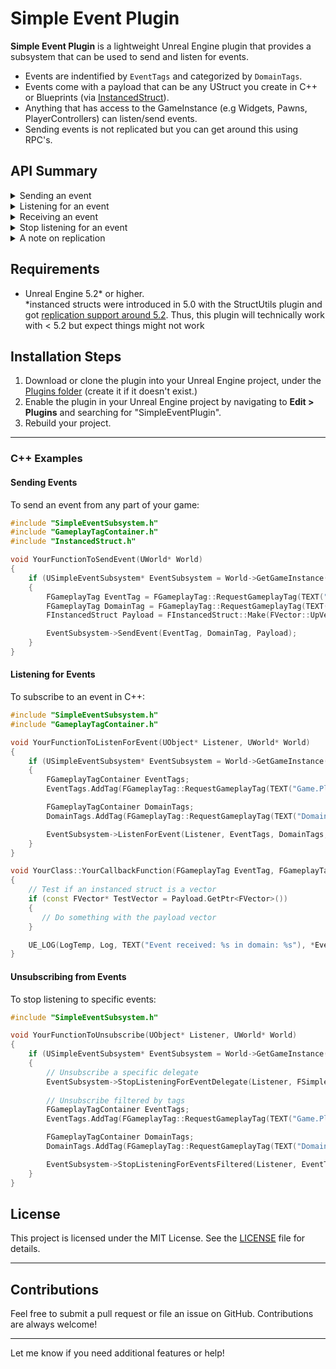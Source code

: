 # Simple Event Plugin

**Simple Event Plugin** is a lightweight Unreal Engine plugin that provides a subsystem that can be used to send and listen for events.
- Events are indentified by `EventTags` and categorized by `DomainTags`.
- Events come with a payload that can be any UStruct you create in C++ or Blueprints (via [InstancedStruct](https://www.reddit.com/r/unrealengine/comments/1f7o1co/what_is_the_difference_between_a_struct_and_an/)).
- Anything that has access to the GameInstance (e.g Widgets, Pawns, PlayerControllers) can listen/send events.
- Sending events is not replicated but you can get around this using RPC's.

## API Summary

<details>
  <summary>Sending an event</summary>
    
  ![image](https://github.com/user-attachments/assets/064b7841-382d-4766-b058-0f3cc6c28abd)
</details>

<details>
  <summary>Listening for an event</summary>
    
  ![image](https://github.com/user-attachments/assets/956ba3e7-a2d3-4328-b6c1-faa8b8356d39)
</details>

<details>
  <summary>Receiving an event</summary>
    
  ![image](https://github.com/user-attachments/assets/d7c2fdd3-dd43-4d4c-aef1-417ded08cbc7)
</details>

<details>
  <summary>Stop listening for an event</summary>
    
  ![image](https://github.com/user-attachments/assets/055bb44b-28bc-4c42-a832-b8c6af02dbfd)
</details>

<details>
  <summary>A note on replication </summary>
    
  ![image](https://github.com/user-attachments/assets/1bce23c9-a01b-4b41-bb2f-71791f0c1c8d)
</details>

## Requirements

- Unreal Engine 5.2* or higher.   
*instanced structs were introduced in 5.0 with the StructUtils plugin and got [replication support around 5.2](https://github.com/EpicGames/UnrealEngine/pull/9280). Thus, this plugin will technically work with < 5.2 but expect things might not work

## Installation Steps

1. Download or clone the plugin into your Unreal Engine project, under the [Plugins folder](https://dev.epicgames.com/documentation/en-us/unreal-engine/plugins-in-unreal-engine#pluginfolders) (create it if it doesn't exist.)
2. Enable the plugin in your Unreal Engine project by navigating to **Edit > Plugins** and searching for "SimpleEventPlugin".
3. Rebuild your project.


---

### C++ Examples

#### Sending Events

To send an event from any part of your game:

```cpp
#include "SimpleEventSubsystem.h"
#include "GameplayTagContainer.h"
#include "InstancedStruct.h"

void YourFunctionToSendEvent(UWorld* World)
{
    if (USimpleEventSubsystem* EventSubsystem = World->GetGameInstance()->GetSubsystem<USimpleEventSubsystem>())
    {
        FGameplayTag EventTag = FGameplayTag::RequestGameplayTag(TEXT("Game.PlayerDied"));
        FGameplayTag DomainTag = FGameplayTag::RequestGameplayTag(TEXT("Domains.Game"));
        FInstancedStruct Payload = FInstancedStruct::Make(FVector::UpVector);

        EventSubsystem->SendEvent(EventTag, DomainTag, Payload);
    }
}
```

#### Listening for Events

To subscribe to an event in C++:

```cpp
#include "SimpleEventSubsystem.h"
#include "GameplayTagContainer.h"

void YourFunctionToListenForEvent(UObject* Listener, UWorld* World)
{
    if (USimpleEventSubsystem* EventSubsystem = World->GetGameInstance()->GetSubsystem<USimpleEventSubsystem>())
    {
        FGameplayTagContainer EventTags;
        EventTags.AddTag(FGameplayTag::RequestGameplayTag(TEXT("Game.PlayerDied")));

        FGameplayTagContainer DomainTags;
        DomainTags.AddTag(FGameplayTag::RequestGameplayTag(TEXT("Domains.Game")));

        EventSubsystem->ListenForEvent(Listener, EventTags, DomainTags, FSimpleEventDelegate::CreateUObject(Listener, &YourClass::YourCallbackFunction));
    }
}

void YourClass::YourCallbackFunction(FGameplayTag EventTag, FGameplayTag Domain, FInstancedStruct Payload)
{    
    // Test if an instanced struct is a vector
    if (const FVector* TestVector = Payload.GetPtr<FVector>())
    {
       // Do something with the payload vector
    }

    UE_LOG(LogTemp, Log, TEXT("Event received: %s in domain: %s"), *EventTag.ToString(), *Domain.ToString());
}
```

#### Unsubscribing from Events

To stop listening to specific events:

```cpp
#include "SimpleEventSubsystem.h"

void YourFunctionToUnsubscribe(UObject* Listener, UWorld* World)
{
    if (USimpleEventSubsystem* EventSubsystem = World->GetGameInstance()->GetSubsystem<USimpleEventSubsystem>())
    {
        // Unsubscribe a specific delegate
        EventSubsystem->StopListeningForEventDelegate(Listener, FSimpleEventDelegate::CreateUObject(Listener, &YourClass::YourCallbackFunction));
        
        // Unsubscribe filtered by tags
        FGameplayTagContainer EventTags;
        EventTags.AddTag(FGameplayTag::RequestGameplayTag(TEXT("Game.PlayerDied")));

        FGameplayTagContainer DomainTags;
        DomainTags.AddTag(FGameplayTag::RequestGameplayTag(TEXT("Domains.Game")));

        EventSubsystem->StopListeningForEventsFiltered(Listener, EventTags, DomainTags);
    }
}
```

## License

This project is licensed under the MIT License. See the [LICENSE](LICENSE) file for details.

---

## Contributions

Feel free to submit a pull request or file an issue on GitHub. Contributions are always welcome!

---

Let me know if you need additional features or help!

